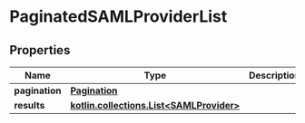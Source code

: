 
# PaginatedSAMLProviderList

## Properties
Name | Type | Description | Notes
------------ | ------------- | ------------- | -------------
**pagination** | [**Pagination**](Pagination.md) |  | 
**results** | [**kotlin.collections.List&lt;SAMLProvider&gt;**](SAMLProvider.md) |  | 



